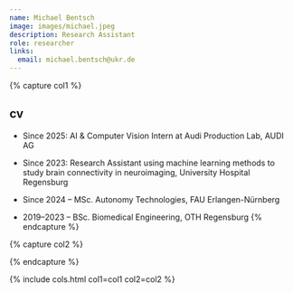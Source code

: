 ```yaml
---
name: Michael Bentsch 
image: images/michael.jpeg
description: Research Assistant
role: researcher
links:
  email: michael.bentsch@ukr.de
---
```


{% capture col1 %}
## cv
- Since 2025: AI & Computer Vision Intern at Audi Production Lab, AUDI AG
- Since 2023: Research Assistant using machine learning methods to study brain connectivity in neuroimaging, University Hospital Regensburg


- Since 2024 – MSc. Autonomy Technologies, FAU Erlangen-Nürnberg
- 2019–2023 – BSc. Biomedical Engineering, OTH Regensburg
{% endcapture %}

{% capture col2 %}

{% endcapture %}

{% include cols.html col1=col1 col2=col2 %}

